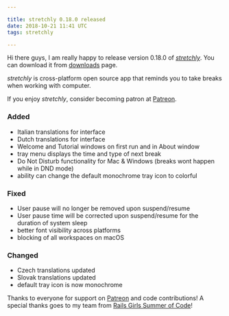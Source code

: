 ```yaml
---

title: stretchly 0.18.0 released
date: 2018-10-21 11:41 UTC
tags: stretchly

---
```


Hi there guys, I am really happy to release version 0.18.0 of [*stretchly*](/stretchly). You can download it from [downloads](https://hovancik.net/stretchly/downloads) page.

*stretchly* is cross-platform open source app that reminds you to take breaks when working with computer.

If you enjoy *stretchly*, consider becoming patron at [Patreon](https://www.patreon.com/hovancik).

### Added
- Italian translations for interface
- Dutch translations for interface
- Welcome and Tutorial windows on first run and in About window
- tray menu displays the time and type of next break
- Do Not Disturb functionality for Mac & Windows (breaks wont happen while in DND mode)
- ability can change the default monochrome tray icon to colorful

### Fixed
- User pause will no longer be removed upon suspend/resume
- User pause time will be corrected upon suspend/resume for the duration
  of system sleep
- better font visibility across platforms
- blocking of all workspaces on macOS

### Changed
- Czech translations updated
- Slovak translations updated
- default tray icon is now monochrome

Thanks to everyone for support on [Patreon](https://www.patreon.com/hovancik) and code contributions! A special thanks goes to my team from [Rails Girls Summer of Code](https://railsgirlssummerofcode.org/blog/2018-10-04-hurdles-of-a-beginning-developer)!
